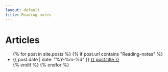 ```yaml
---
layout: default
title: Reading-notes
---
```


<div id="articles">
  <h1>Articles</h1>
  <ul class="posts noList">
    {% for post in site.posts %}
      {% if post.url contains "Reading-notes" %}
        <li>
          <span class="date">{{ post.date | date: "%Y-%m-%d" }}</span>
          <a href="{{ post.url }}">{{ post.title }}</a>
        </li>
      {% endif %}
    {% endfor %}
  </ul>
</div>

